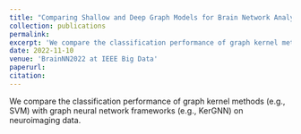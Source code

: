 ```yaml
---
title: "Comparing Shallow and Deep Graph Models for Brain Network Analysis"
collection: publications
permalink:
excerpt: 'We compare the classification performance of graph kernel methods (e.g., SVM) with graph neural network frameworks (e.g., KerGNN) on neuroimaging data.'
date: 2022-11-10
venue: 'BrainNN2022 at IEEE Big Data'
paperurl:
citation:
---
```

We compare the classification performance of graph kernel methods (e.g., SVM) with graph neural network frameworks (e.g., KerGNN) on neuroimaging data.
